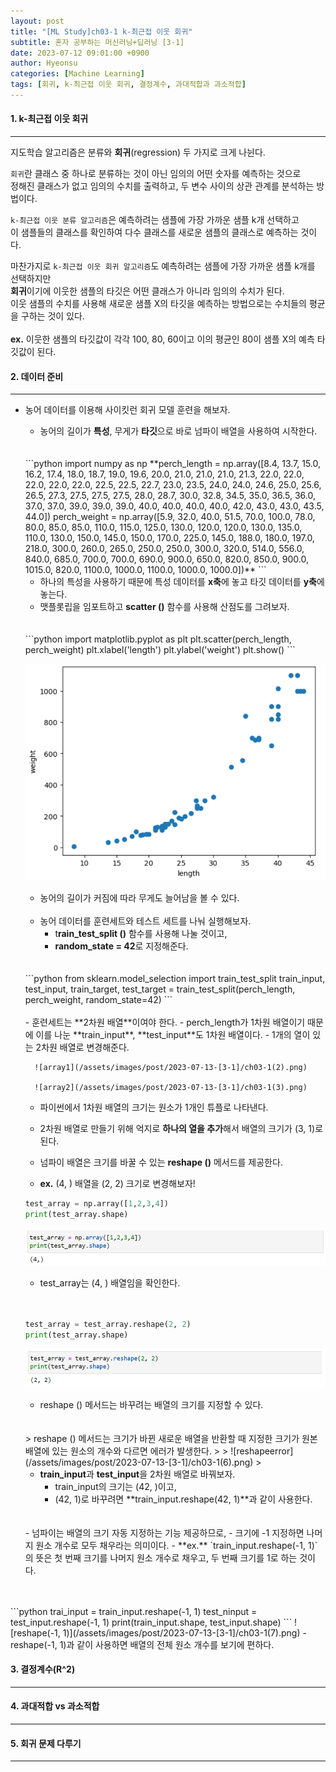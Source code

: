 ```yaml
---
layout: post
title: "[ML Study]ch03-1 k-최근접 이웃 회귀"
subtitle: 혼자 공부하는 머신러닝+딥러닝 [3-1]
date: 2023-07-12 09:01:00 +0900
author: Hyeonsu
categories: [Machine Learning]
tags: [회귀, k-최근접 이웃 회귀, 결정계수, 과대적합과 과소적합]
---
```


#### 1. k-최근접 이웃 회귀
---------------------------

지도학습 알고리즘은 분류와 **회귀**(regression) 두 가지로 크게 나뉜다.

`회귀`란 클래스 중 하나로 분류하는 것이 아닌 임의의 어떤 숫자를 예측하는 것으로 
<br>정해진 클래스가 없고 임의의 수치를 출력하고, 두 변수 사이의 상관 관계를 분석하는 방법이다.

`k-최근접 이웃 분류 알고리즘`은 예측하려는 샘플에 가장 가까운 샘플 k개 선택하고
<br>이 샘플들의 클래스를 확인하여 다수 클래스를 새로운 샘플의 클래스로 예측하는 것이다.

마찬가지로 `k-최근접 이웃 회귀 알고리즘`도 예측하려는 샘플에 가장 가까운 샘플 k개를 선택하지만 
<br>**회귀**이기에 이웃한 샘플의 타깃은 어떤 클래스가 아니라 임의의 수치가 된다.
<br>이웃 샘플의 수치를 사용해 새로운 샘플 X의 타깃을 예측하는 방법으로는 수치들의 평균을 구하는 것이 있다.
<br>
<br>**ex.** 이웃한 샘플의 타깃값이 각각 100, 80, 60이고 이의 평균인 80이 샘플 X의 예측 타깃값이 된다.

#### 2. 데이터 준비
---------------------------
- 농어 데이터를 이용해 사이킷런 회귀 모델 훈련을 해보자.
    - 농어의 길이가 **특성**, 무게가 **타깃**으로 바로 넘파이 배열을 사용하여 시작한다.
    <br>
    <br>
    ```python
    import numpy as np
    **perch_length = np.array([8.4, 13.7, 15.0, 16.2, 17.4, 18.0, 18.7, 19.0, 19.6, 20.0, 21.0,
           21.0, 21.0, 21.3, 22.0, 22.0, 22.0, 22.0, 22.0, 22.5, 22.5, 22.7,
           23.0, 23.5, 24.0, 24.0, 24.6, 25.0, 25.6, 26.5, 27.3, 27.5, 27.5,
           27.5, 28.0, 28.7, 30.0, 32.8, 34.5, 35.0, 36.5, 36.0, 37.0, 37.0,
           39.0, 39.0, 39.0, 40.0, 40.0, 40.0, 40.0, 42.0, 43.0, 43.0, 43.5,
           44.0])
    perch_weight = np.array([5.9, 32.0, 40.0, 51.5, 70.0, 100.0, 78.0, 80.0, 85.0, 85.0, 110.0,
           115.0, 125.0, 130.0, 120.0, 120.0, 130.0, 135.0, 110.0, 130.0,
           150.0, 145.0, 150.0, 170.0, 225.0, 145.0, 188.0, 180.0, 197.0,
           218.0, 300.0, 260.0, 265.0, 250.0, 250.0, 300.0, 320.0, 514.0,
           556.0, 840.0, 685.0, 700.0, 700.0, 690.0, 900.0, 650.0, 820.0,
           850.0, 900.0, 1015.0, 820.0, 1100.0, 1000.0, 1100.0, 1000.0,
           1000.0])**
    ```
    
    - 하나의 특성을 사용하기 때문에 특성 데이터를 **x축**에 놓고 타깃 데이터를 **y축**에 놓는다.
    - 맷플롯립을 임포트하고 **scatter ()** 함수를 사용해 산점도를 그려보자.
    <br>
    <br>
    ```python
    import matplotlib.pyplot as plt
    plt.scatter(perch_length, perch_weight)
    plt.xlabel('length')
    plt.ylabel('weight')
    plt.show()
    ```
    
    ![scatter](/assets/images/post/2023-07-13-[3-1]/ch03-1(1).png)
    - 농어의 길이가 커짐에 따라 무게도 늘어남을 볼 수 있다.
    <br>

    - 농어 데이터를 훈련세트와 테스트 세트를 나눠 실행해보자.
        - t**rain_test_split ()** 함수를 사용해 나눌 것이고,
        - **random_state = 42**로 지정해준다.
    <br>
    <br>
    ```python
    from sklearn.model_selection import train_test_split
    train_input, test_input, train_target, test_target = train_test_split(perch_length, perch_weight, random_state=42)
    ```
    <br>
    <br>
    - 훈련세트는 **2차원 배열**이여야 한다.
        - perch_length가 1차원 배열이기 때문에 이를 나눈 **train_input**, 
        **test_input**도 1차원 배열이다.
        - 1개의 열이 있는 2차원 배열로 변경해준다.
        
        ![array1](/assets/images/post/2023-07-13-[3-1]/ch03-1(2).png)
        
        ![array2](/assets/images/post/2023-07-13-[3-1]/ch03-1(3).png)
        
    
    - 파이썬에서  1차원 배열의 크기는 원소가 1개인 튜플로 나타낸다.
    - 2차원 배열로 만들기 위해 억지로 **하나의 열을 추가**해서 배열의 크기가 (3, 1)로 된다.
    - 넘파이 배열은 크기를 바꿀 수 있는 **reshape ()** 메서드를 제공한다.

    - **ex.** (4,  ) 배열을 (2, 2) 크기로 변경해보자!
        
    ```python
    test_array = np.array([1,2,3,4])
    print(test_array.shape)
    ```
    
    ![(4, )](/assets/images/post/2023-07-13-[3-1]/ch03-1(4).png)
    
    - test_array는 (4,  ) 배열임을 확인한다.
    <br>
    <br>

    ```python
    test_array = test_array.reshape(2, 2)
    print(test_array.shape)
    ```
        
    ![(2, 2)](/assets/images/post/2023-07-13-[3-1]/ch03-1(5).png)
        
    - reshape () 메서드는 바꾸려는 배열의 크기를 지정할 수 있다.
    <br>
    <br>
    > reshape () 메서드는 크기가 바뀐 새로운 배열을 반환할 때 지정한 크기가 원본 배열에 있는 원소의 개수와 다르면 에러가 발생한다.
    > 
    > ![reshapeerror](/assets/images/post/2023-07-13-[3-1]/ch03-1(6).png)
    > 
        
    - **train_input**과 **test_input**을 2차원 배열로 바꿔보자.
        - train_input의 크기는 (42,  )이고,
        - (42, 1)로 바꾸려면 **train_input.reshape(42, 1)**과 같이 사용한다.
    <br>
    <br>
    - 넘파이는 배열의 크기 자동 지정하는 기능 제공하므로,
        - 크기에 -1 지정하면 나머지 원소 개수로 모두 채우라는 의미이다.
        - **ex.** `train_input.reshape(-1, 1)`의 뜻은 첫 번째 크기를 나머지 원소 개수로 채우고, 두 번째 크기를 1로 하는 것이다.
<br>
<br>
```python
trai_input = train_input.reshape(-1, 1)
test_ninput = test_input.reshape(-1, 1)
print(train_input.shape, test_input.shape)
```
![reshape(-1, 1)](/assets/images/post/2023-07-13-[3-1]/ch03-1(7).png)
    - reshape(-1, 1)과 같이 사용하면 배열의 전체 원소 개수를 보기에 편하다.


#### 3. 결정계수(R^2)
---------------------------



#### 4. 과대적합 vs 과소적합
---------------------------




#### 5. 회귀 문제 다루기
---------------------------